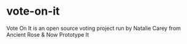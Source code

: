 # vote-on-it

Vote On It is an open source voting project run by Natalie Carey from Ancient
Rose &amp; Now Prototype It
